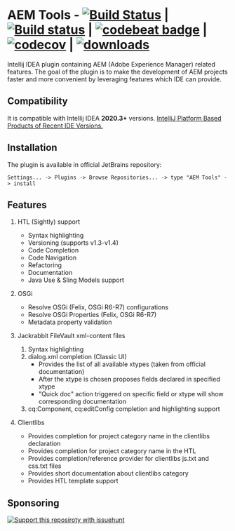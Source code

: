 # AEM Tools - [![Build Status](https://travis-ci.org/aemtools/aemtools.svg?branch=master)](https://travis-ci.org/aemtools/aemtools) | [![Build status](https://ci.appveyor.com/api/projects/status/i0jamppjexluy5xk/branch/master?svg=true)](https://ci.appveyor.com/project/aemtools/aemtools/branch/master) | [![codebeat badge](https://codebeat.co/badges/0cc34216-7e9d-4154-8bfc-2561f77f1cbc)](https://codebeat.co/projects/github-com-dmytrotroynikov-aemtools-master) | [![codecov](https://codecov.io/gh/aemtools/aemtools/branch/master/graph/badge.svg)](https://codecov.io/gh/aemtools/aemtools) | [![downloads](https://img.shields.io/jetbrains/plugin/d/9397-aem-tools.svg)](https://plugins.jetbrains.com/plugin/9397-aem-tools)

<!-- Plugin description -->

Intellij IDEA plugin containing AEM (Adobe Experience Manager) related features. The goal of the plugin is to make the development of AEM projects faster and more convenient by leveraging features which IDE can provide.

## Compatibility

It is compatible with Intellij IDEA **2020.3+** versions. [IntelliJ Platform Based Products of Recent IDE Versions.](https://plugins.jetbrains.com/docs/intellij/build-number-ranges.html#intellij-platform-based-products-of-recent-ide-versions)

## Installation 
The plugin is available in official JetBrains repository:

`Settings... -> Plugins -> Browse Repositories... -> type "AEM Tools" -> install`

## Features
1. HTL (Sightly) support
   * Syntax highlighting
   * Versioning (supports v1.3-v1.4)
   * Code Completion 
   * Code Navigation
   * Refactoring
   * Documentation
   * Java Use & Sling Models support

2. OSGi
   * Resolve OSGi (Felix, OSGi R6-R7) configurations
   * Resolve OSGi Properties (Felix, OSGi R6-R7)
   * Metadata property validation 

3. Jackrabbit FileVault xml-content files
   1. Syntax highlighting
   2. dialog.xml completion (Classic UI)
      * Provides the list of all available xtypes (taken from official documentation)
      * After the xtype is chosen proposes fields declared in specified xtype
      * "Quick doc" action triggered on specific field or xtype will show corresponding documentation
   3. cq:Component, cq:editConfig completion and highlighting support

4. Clientlibs
   * Provides completion for project category name in the clientlibs declaration
   * Provides completion for project category name in the HTL
   * Provides completion/reference provider for clientlibs js.txt and css.txt files 
   * Provides short documentation about clientlibs category
   * Provides HTL template support
   

<!-- Plugin description end -->

## Sponsoring

[![Support this reposiroty with issuehunt](https://issuehunt.io/static/embed/issuehunt-button-v1.svg)](https://issuehunt.io/r/aemtools/aemtools)
